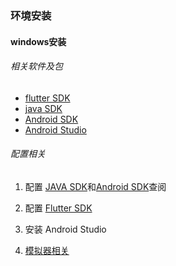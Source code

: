 ### 环境安装

#### windows安装

###### 相关软件及包

- [flutter SDK](https://flutter.dev/docs/development/tools/sdk/releases)
- [java SDK](https://www.oracle.com/java/technologies/javase/javase-jdk8-downloads.html)
- [Android SDK](http://tools.android-studio.org/index.php/sdk)
- [Android Studio](http://www.android-studio.org/)
###### 配置相关

1. 配置 [JAVA SDK](https://product.pconline.com.cn/itbk/software/rjwt/1505/6483358.html)和[Android SDK](https://blog.csdn.net/fanhenghui/article/details/100095435)查阅

2. 配置 [Flutter SDK](https://www.jianshu.com/p/aa0992803764)

3. 安装 Android Studio

4. [模拟器相关](https://www.jianshu.com/p/d880fd6d3df7)